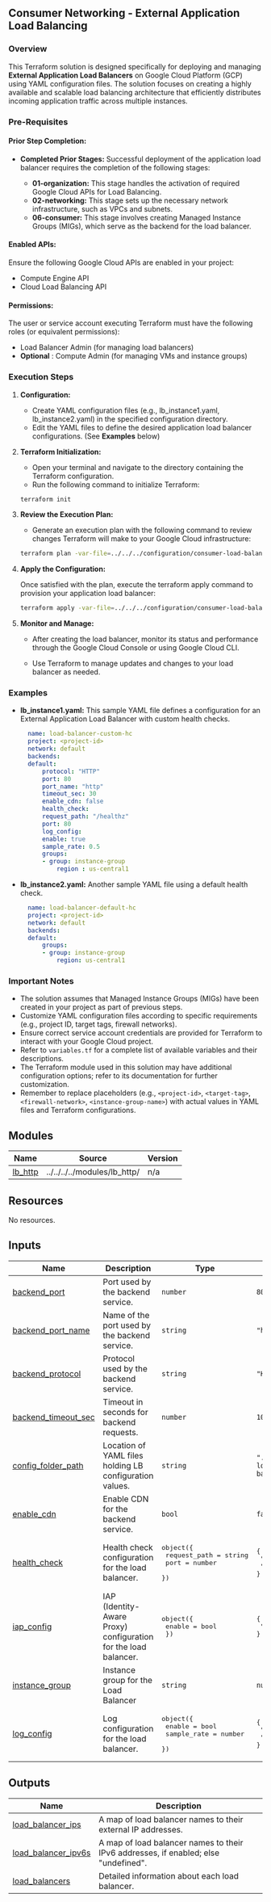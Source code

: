 ## Consumer Networking - External Application Load Balancing

### Overview

This Terraform solution is designed specifically for deploying and managing **External Application Load Balancers** on Google Cloud Platform (GCP) using YAML configuration files. The solution focuses on creating a highly available and scalable load balancing architecture that efficiently distributes incoming application traffic across multiple instances.

### Pre-Requisites

#### Prior Step Completion:

- **Completed Prior Stages:** Successful deployment of the application load balancer requires the completion of the following stages:

    - **01-organization:** This stage handles the activation of required Google Cloud APIs for Load Balancing.
    - **02-networking:** This stage sets up the necessary network infrastructure, such as VPCs and subnets.
    - **06-consumer:** This stage involves creating Managed Instance Groups (MIGs), which serve as the backend for the load balancer.

#### Enabled APIs:

Ensure the following Google Cloud APIs are enabled in your project:

- Compute Engine API
- Cloud Load Balancing API

#### Permissions:

The user or service account executing Terraform must have the following roles (or equivalent permissions):

- Load Balancer Admin (for managing load balancers)
- **Optional** : Compute Admin (for managing VMs and instance groups)

### Execution Steps

1. **Configuration:**

    - Create YAML configuration files (e.g., lb_instance1.yaml, lb_instance2.yaml) in the specified configuration directory.
    - Edit the YAML files to define the desired application load balancer configurations. (See **Examples** below)

2. **Terraform Initialization:**

    - Open your terminal and navigate to the directory containing the Terraform configuration.
    - Run the following command to initialize Terraform:

    ```bash
    terraform init
    ```

3. **Review the Execution Plan:**

    - Generate an execution plan with the following command to review changes Terraform will make to your Google Cloud infrastructure:

    ```bash
    terraform plan -var-file=../../../configuration/consumer-load-balancing/Application/External/lb.tfvars
    ```

4. **Apply the Configuration:**

    Once satisfied with the plan, execute the terraform apply command to provision your application load balancer:

    ```bash
    terraform apply -var-file=../../../configuration/consumer-load-balancing/Application/External/lb.tfvars
    ```

5. **Monitor and Manage:**

    * After creating the load balancer, monitor its status and performance through the Google Cloud Console or using Google Cloud CLI.
    
    * Use Terraform to manage updates and changes to your load balancer as needed.

### Examples

- **lb_instance1.yaml:** This sample YAML file defines a configuration for an External Application Load Balancer with custom health checks.

  ```yaml
    name: load-balancer-custom-hc
    project: <project-id>
    network: default
    backends:
    default:
        protocol: "HTTP"
        port: 80
        port_name: "http"
        timeout_sec: 30
        enable_cdn: false
        health_check:
        request_path: "/healthz"
        port: 80
        log_config:
        enable: true
        sample_rate: 0.5
        groups:
        - group: instance-group
            region : us-central1
  ```

- **lb_instance2.yaml:** Another sample YAML file using a default health check.

  ```yaml
    name: load-balancer-default-hc
    project: <project-id>
    network: default
    backends:
    default:
        groups:
        - group: instance-group
            region: us-central1
  ```

### Important Notes

- The solution assumes that Managed Instance Groups (MIGs) have been created in your project as part of previous steps.
- Customize YAML configuration files according to specific requirements (e.g., project ID, target tags, firewall networks).
- Ensure correct service account credentials are provided for Terraform to interact with your Google Cloud project.
- Refer to `variables.tf` for a complete list of available variables and their descriptions.
- The Terraform module used in this solution may have additional configuration options; refer to its documentation for further customization.
- Remember to replace placeholders (e.g., `<project-id>`, `<target-tag>`, `<firewall-network>`, `<instance-group-name>`) with actual values in YAML files and Terraform configurations.

<!-- BEGIN_TF_DOCS -->

## Modules

| Name | Source | Version |
|------|--------|---------|
| <a name="module_lb_http"></a> [lb_http](#module\_lb_http) | ../../../../modules/lb_http/ | n/a |

## Resources

No resources.

## Inputs

| Name | Description | Type | Default | Required |
|------|-------------|------|---------|:--------:|
| <a name="input_backend_port"></a> [backend\_port](#input\_backend\_port) | Port used by the backend service. | `number` | `80` | no |
| <a name="input_backend_port_name"></a> [backend\_port\_name](#input\_backend\_port\_name) | Name of the port used by the backend service. | `string` | `"http"` | no |
| <a name="input_backend_protocol"></a> [backend\_protocol](#input\_backend\_protocol) | Protocol used by the backend service. | `string` | `"HTTP"` | no |
| <a name="input_backend_timeout_sec"></a> [backend\_timeout\_sec](#input\_backend\_timeout\_sec) | Timeout in seconds for backend requests. | `number` | `10` | no |
| <a name="input_config_folder_path"></a> [config\_folder\_path](#input\_config\_folder\_path) | Location of YAML files holding LB configuration values. | `string` | `"../../../../configuration/consumer-load-balancing/Application/External/config/"` | no |
| <a name="input_enable_cdn"></a> [enable\_cdn](#input\_enable\_cdn) | Enable CDN for the backend service. | `bool` | `false` | no |
| <a name="input_health_check"></a> [health\_check](#input\_health\_check) | Health check configuration for the load balancer. | <pre>object({<br>    request_path = string<br>    port         = number<br>  })</pre> | <pre>{<br>  "port": 80,<br>  "request_path": "/"<br>}</pre> | no |
| <a name="input_iap_config"></a> [iap\_config](#input\_iap\_config) | IAP (Identity-Aware Proxy) configuration for the load balancer. | <pre>object({<br>    enable = bool<br>  })</pre> | <pre>{<br>  "enable": false<br>}</pre> | no |
| <a name="input_instance_group"></a> [instance\_group](#input\_instance\_group) | Instance group for the Load Balancer | `string` | `null` | no |
| <a name="input_log_config"></a> [log\_config](#input\_log\_config) | Log configuration for the load balancer. | <pre>object({<br>    enable      = bool<br>    sample_rate = number<br>  })</pre> | <pre>{<br>  "enable": true,<br>  "sample_rate": 1<br>}</pre> | no |

## Outputs

| Name | Description |
|------|-------------|
| <a name="output_load_balancer_ips"></a> [load\_balancer\_ips](#output\_load\_balancer\_ips) | A map of load balancer names to their external IP addresses. |
| <a name="output_load_balancer_ipv6s"></a> [load\_balancer\_ipv6s](#output\_load\_balancer\_ipv6s) | A map of load balancer names to their IPv6 addresses, if enabled; else "undefined". |
| <a name="output_load_balancers"></a> [load\_balancers](#output\_load\_balancers) | Detailed information about each load balancer. |

<!-- END_TF_DOCS -->
